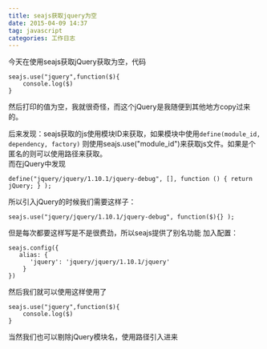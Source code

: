 ```yaml
---
title: seajs获取jquery为空
date: 2015-04-09 14:37
tag: javascript
categories: 工作日志
---
```


 今天在使用seajs获取jQuery获取为空，代码
<!-- more -->
```
seajs.use("jquery",function($){
	console.log($)
}
```
然后打印的值为空，我就很奇怪，而这个jQuery是我随便到其他地方copy过来的。

后来发现：seajs获取的js使用模块ID来获取，如果模块中使用`define(module_id, dependency, factory)`
则使用seajs.use("module_id")来获取js文件。如果是个匿名的则可以使用路径来获取。  
 而在jQuery中发现

```
define("jquery/jquery/1.10.1/jquery-debug", [], function () { return jQuery; } );
```

所以引入jQuery的时候我们需要这样子：

```
seajs.use("jquery/jquery/1.10.1/jquery-debug", function($){} );
```

但是每次都要这样写是不是很费劲，所以seajs提供了别名功能
加入配置：

```
seajs.config({
   alias: {
      'jquery': 'jquery/jquery/1.10.1/jquery'
    }
})
```

然后我们就可以使用这样使用了

```
seajs.use("jquery",function($){
	console.log($)
}
```

当然我们也可以剔除jQuery模块名，使用路径引入进来
